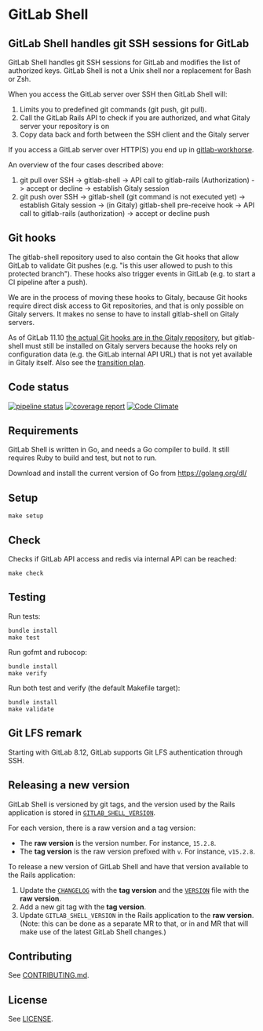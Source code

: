 # GitLab Shell

## GitLab Shell handles git SSH sessions for GitLab

GitLab Shell handles git SSH sessions for GitLab and modifies the list of authorized keys.
GitLab Shell is not a Unix shell nor a replacement for Bash or Zsh.

When you access the GitLab server over SSH then GitLab Shell will:

1. Limits you to predefined git commands (git push, git pull).
1. Call the GitLab Rails API to check if you are authorized, and what Gitaly server your repository is on
1. Copy data back and forth between the SSH client and the Gitaly server

If you access a GitLab server over HTTP(S) you end up in [gitlab-workhorse](https://gitlab.com/gitlab-org/gitlab-workhorse).

An overview of the four cases described above:

1. git pull over SSH -> gitlab-shell -> API call to gitlab-rails (Authorization) -> accept or decline -> establish Gitaly session
1. git push over SSH -> gitlab-shell (git command is not executed yet) -> establish Gitaly session -> (in Gitaly) gitlab-shell pre-receive hook -> API call to gitlab-rails (authorization) -> accept or decline push

## Git hooks

The gitlab-shell repository used to also contain the
Git hooks that allow GitLab to validate Git pushes (e.g. "is this user
allowed to push to this protected branch"). These hooks also trigger
events in GitLab (e.g. to start a CI pipeline after a push).

We are in the process of moving these hooks to Gitaly, because Git hooks
require direct disk access to Git repositories, and that is only
possible on Gitaly servers. It makes no sense to have to install
gitlab-shell on Gitaly servers.

As of GitLab 11.10  [the actual Git hooks are in the Gitaly
repository](https://gitlab.com/gitlab-org/gitaly/tree/v1.22.0/ruby/vendor/gitlab-shell/hooks),
but gitlab-shell must still be installed on Gitaly servers because the
hooks rely on configuration data (e.g. the GitLab internal API URL) that
is not yet available in Gitaly itself. Also see the [transition
plan](https://gitlab.com/gitlab-org/gitaly/issues/1226#note_126519133).

## Code status

[![pipeline status](https://gitlab.com/gitlab-org/gitlab-shell/badges/master/pipeline.svg)](https://gitlab.com/gitlab-org/gitlab-shell/commits/master)
[![coverage report](https://gitlab.com/gitlab-org/gitlab-shell/badges/master/coverage.svg)](https://gitlab.com/gitlab-org/gitlab-shell/commits/master)
[![Code Climate](https://codeclimate.com/github/gitlabhq/gitlab-shell.svg)](https://codeclimate.com/github/gitlabhq/gitlab-shell)

## Requirements

GitLab Shell is written in Go, and needs a Go compiler to build. It still requires
Ruby to build and test, but not to run.

Download and install the current version of Go from https://golang.org/dl/

## Setup

    make setup

## Check

Checks if GitLab API access and redis via internal API can be reached:

    make check

## Testing

Run tests:

    bundle install
    make test

Run gofmt and rubocop:

    bundle install
    make verify

Run both test and verify (the default Makefile target):

    bundle install
    make validate

## Git LFS remark

Starting with GitLab 8.12, GitLab supports Git LFS authentication through SSH.

## Releasing a new version

GitLab Shell is versioned by git tags, and the version used by the Rails
application is stored in
[`GITLAB_SHELL_VERSION`](https://gitlab.com/gitlab-org/gitlab-ce/blob/master/GITLAB_SHELL_VERSION).

For each version, there is a raw version and a tag version:

- The **raw version** is the version number. For instance, `15.2.8`.
- The **tag version** is the raw version prefixed with `v`. For instance, `v15.2.8`.

To release a new version of GitLab Shell and have that version available to the
Rails application:

1. Update the [`CHANGELOG`](CHANGELOG) with the **tag version** and the
   [`VERSION`](VERSION) file with the **raw version**.
2. Add a new git tag with the **tag version**.
3. Update `GITLAB_SHELL_VERSION` in the Rails application to the **raw
   version**. (Note: this can be done as a separate MR to that, or in and MR
   that will make use of the latest GitLab Shell changes.)

## Contributing

See [CONTRIBUTING.md](./CONTRIBUTING.md).

## License

See [LICENSE](./LICENSE).
